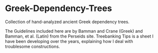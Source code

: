# Greek-Dependency-Trees
Collection of hand-analyzed ancient Greek dependency trees.

The Guidelines included here are by Bamman and Crane (Greek) and Bamman, et al. (Latin) from the Perseids site.  Treebanking Tips is a sheet I have been developing over the years, explaining how I deal with troublesome constructions. 
